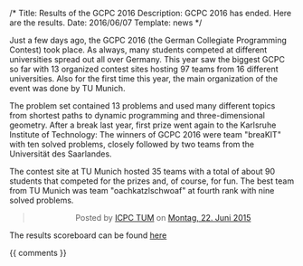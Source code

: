 /*
Title: Results of the GCPC 2016
Description: GCPC 2016 has ended. Here are the results.
Date: 2016/06/07
Template: news
*/

Just a few days ago, the GCPC 2016 (the German Collegiate Programming Contest) took place.
As always, many students competed at different universities spread out all over Germany.
This year saw the biggest GCPC so far with 13 organized contest sites hosting 97 teams from 16 different universities.
Also for the first time this year, the main organization of the event was done by TU Munich.

The problem set contained 13 problems and used many different topics from shortest paths to dynamic programming and three-dimensional geometry.
After a break last year, first prize went again to the Karlsruhe Institute of Technology:
The winners of GCPC 2016 were team "breaKIT" with ten solved problems, closely followed by two teams from the Universität des Saarlandes.

The contest site at TU Munich hosted 35 teams with a total of about 90 students that competed for the prizes and, of course, for fun. The best team from TU Munich was team "oachkatzlschwoaf" at fourth rank with nine solved problems. 

<div style="text-align: center;">
<div class="fb-post" data-href="https://www.facebook.com/media/set/?set=a.800740703394744.1073741833.138869482915206&amp;type=3" data-width="1000"><div class="fb-xfbml-parse-ignore"><blockquote cite="https://www.facebook.com/media/set/?set=a.800740703394744.1073741833.138869482915206&amp;type=3">Posted by <a href="https://www.facebook.com/IcpcTum/">ICPC TUM</a> on&nbsp;<a href="https://www.facebook.com/media/set/?set=a.800740703394744.1073741833.138869482915206&amp;type=3">Montag, 22. Juni 2015</a></blockquote></div></div>
</div>

The results scoreboard can be found [here](content/history/2016/gcpc)

{{ comments }}